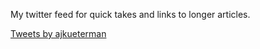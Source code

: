 My twitter feed for quick takes and links to longer articles.

<a class="twitter-timeline" data-lang="en" data-theme="light" data-link-color="#2B7BB9" href="https://twitter.com/ajkueterman?ref_src=twsrc%5Etfw">Tweets by ajkueterman</a> <script async src="//platform.twitter.com/widgets.js" charset="utf-8"></script>
